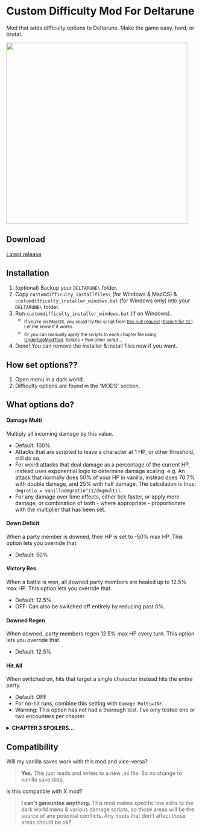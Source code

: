 # Custom Difficulty Mod For Deltarune
Mod that adds difficulty options to Deltarune. Make the game easy, hard, or brutal.

<img src="https://github.com/user-attachments/assets/9a01549b-1ce8-4e94-ad12-e4dc05a860d4" width="480" />

## Download
[Latest release](https://github.com/Emmehehe/CustomDifficultyModForDeltarune/releases/tag/1.0.0)

## Installation
1. (optional) Backup your `DELTARUNE\` folder.
2. Copy `customdifficulty_installfiles\` (for Windows & MacOS) & `customdifficulty_installer_windows.bat` (for Windows only) into your `DELTARUNE\` folder.
3. Run `customdifficulty_installer_windows.bat` (if on Windows).
   - <sub>If you're on MacOS, you could try the script from [this pull request](https://github.com/Emmehehe/CustomDifficultyModForDeltarune/pull/2) ([branch for DL](https://github.com/Emmehehe/CustomDifficultyModForDeltarune/tree/add-installer-for-macos)). Let me know if it works.</sub>
   - <sub>Or you can manually apply the scripts to each chapter file using [UndertaleModTool](https://github.com/UnderminersTeam/UndertaleModTool/releases). Scripts > Run other script...
4. Done! You can remove the installer & install files now if you want.</sub>

## How set options??
1. Open menu in a dark world.
2. Difficulty options are found in the 'MODS' section.

## What options do?
#### Damage Multi
Multiply all incoming damage by this value.
- Default: 100%
- Attacks that are scripted to leave a character at 1 HP, or other threshold, still do so.
- For weird attacks that deal damage as a percentage of the current HP, instead uses exponential logic to determine damage scaling. e.g. An attack that normally does 50% of your HP in vanilla, instead does 70.7% with double damage, and 25% with half damage. The calculation is thus: `dmgratio = vanilladmgratio^(1/dmgmulti)`.
- For any damage over time effects, either tick faster, or apply more damage, or combination of both - where appropriate - proportionate with the multiplier that has been set.

#### Down Deficit
When a party member is downed, their HP is set to -50% max HP. This option lets you override that. 
- Default: 50%

#### Victory Res
When a battle is won, all downed party members are healed up to 12.5% max HP. This option lets you override that.
- Default: 12.5%
- OFF: Can also be switched off entirely by reducing past 0%.

#### Downed Regen
When downed, party members regen 12.5% max HP every turn. This option lets you override that.
- Default: 12.5%

#### Hit.All
When switched on, hits that target a single character instead hits the entire party. 
- Default: OFF
- For no-hit runs, combine this setting with `Damage Multi=INF`.
- Warning: This option has not had a thorough test. I've only tested one or two encounters per chapter.

<details> 
  <summary><strong>CHAPTER 3 SPOILERS...</strong></summary>

  > #### Gameboard Dmg X
  > Multiplier for the damage in the chapter 3 game boards.
  > - Only shows up in the menu in chapter 3.
  > - Default: INHERIT
  > - INHERIT - Can be set to inherit from the 'Damage Multi' setting by reducing past 0%.
  > - Attacks that are scripted to leave a character at 1 HP, or other threshold, still do so.
</details>

## Compatibility
Will my vanilla saves work with this mod and vice-versa?
> **Yes.** This just reads and writes to a new .ini file. So no change to vanilla save data.

Is this compatible with X mod?
> **I can't garauntee anything.** This mod makes specific line edits to the dark world menu & various damage scripts, so those areas will be the source of any potential conflicts. Any mods that don't affect those areas should be ok?
